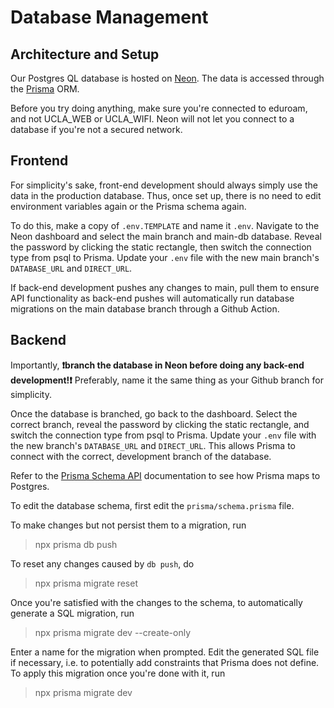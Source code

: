 # Database Management

## Architecture and Setup

Our Postgres QL database is hosted on [Neon](https://console.neon.tech). The data is accessed through the [Prisma](https://www.prisma.io/docs) ORM.

Before you try doing anything, make sure you're connected to eduroam, and not UCLA_WEB or UCLA_WIFI. Neon will not let you connect to a database if you're not a secured network.

## Frontend

For simplicity's sake, front-end development should always simply use the data in the production database. Thus, once set up, there is no need to edit environment variables again or the Prisma schema again.

To do this, make a copy of `.env.TEMPLATE` and name it `.env`. Navigate to the Neon dashboard and select the main branch and main-db database. Reveal the password by clicking the static rectangle, then switch the connection type from psql to Prisma. Update your `.env` file with the new main branch's `DATABASE_URL` and `DIRECT_URL`.

If back-end development pushes any changes to main, pull them to ensure API functionality as back-end pushes will automatically run database migrations on the main database branch through a Github Action.

## Backend

Importantly, **❗️branch the database in Neon before doing any back-end development!❗️** Preferably, name it the same thing as your Github branch for simplicity.

Once the database is branched, go back to the dashboard. Select the correct branch, reveal the password by clicking the static rectangle, and switch the connection type from psql to Prisma. Update your `.env` file with the new branch's `DATABASE_URL` and `DIRECT_URL`. This allows Prisma to connect with the correct, development branch of the database.

Refer to the [Prisma Schema API](https://www.prisma.io/docs/reference/api-reference/prisma-schema-reference#string) documentation to see how Prisma maps to Postgres.

To edit the database schema, first edit the `prisma/schema.prisma` file.

To make changes but not persist them to a migration, run

> npx prisma db push

To reset any changes caused by `db push`, do

> npx prisma migrate reset

Once you're satisfied with the changes to the schema, to automatically generate a SQL migration, run

> npx prisma migrate dev --create-only

Enter a name for the migration when prompted. Edit the generated SQL file if necessary, i.e. to potentially add constraints that Prisma does not define. To apply this migration once you're done with it, run

> npx prisma migrate dev
